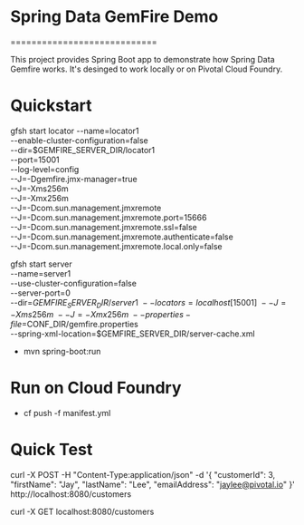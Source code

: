 # Spring Data GemFire Demo
============================

This project provides Spring Boot app to demonstrate how Spring Data Gemfire works. It's desinged to work locally or on Pivotal Cloud Foundry. 

# Quickstart

gfsh start locator --name=locator1 \
   --enable-cluster-configuration=false  \
  --dir=$GEMFIRE_SERVER_DIR/locator1 \
  --port=15001 \
  --log-level=config \
  --J=-Dgemfire.jmx-manager=true \
  --J=-Xms256m \
  --J=-Xmx256m \
  --J=-Dcom.sun.management.jmxremote \
  --J=-Dcom.sun.management.jmxremote.port=15666 \
  --J=-Dcom.sun.management.jmxremote.ssl=false \
  --J=-Dcom.sun.management.jmxremote.authenticate=false \
  --J=-Dcom.sun.management.jmxremote.local.only=false
  
  gfsh start server \
   --name=server1 \
   --use-cluster-configuration=false \
   --server-port=0 \
   --dir=$GEMFIRE_SERVER_DIR/server1 \
   --locators=localhost[15001] \
   --J=-Xms256m \
   --J=-Xmx256m \
   --properties-file=$CONF_DIR/gemfire.properties \
   --spring-xml-location=$GEMFIRE_SERVER_DIR/server-cache.xml

* mvn spring-boot:run

# Run on Cloud Foundry

* cf push -f manifest.yml

# Quick Test

curl -X POST -H "Content-Type:application/json" -d '{
    "customerId": 3,
    "firstName": "Jay",
    "lastName": "Lee",
    "emailAddress": "jaylee@pivotal.io"
  }' http://localhost:8080/customers

curl -X GET localhost:8080/customers




